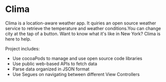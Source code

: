 # Clima
Clima is a location-aware weather app. It quiries an open source weather service to retrieve the temperature and weather conditions.You can change city at the tap of a button. Want to know what it's like in New York? Clima is here to help.

Project includes:
- Use cocoaPods to manage and use open source code libraries
- Use public web-based APIs to fetch data
- Parse data organized in JSON format
- Use Segues on navigating between different View Controllers
